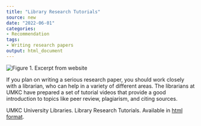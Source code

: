 ```yaml
---
title: "Library Research Tutorials"
source: new
date: "2022-06-01"
categories:
- Recommendation
tags:
- Writing research papers
output: html_document
---
```


![Figure 1. Excerpt from website](http://www.pmean.com/new-images/22/library-research-tutorials-01.png)

<div class="notes">

If you plan on writing a serious research paper, you should work closely with a librarian, who can help in a variety of different areas. The librarians at UMKC have prepared a set of tutorial videos that provide a good introduction to topics like peer review, plagiarism, and citing sources.

UMKC University Libraries. Library Research Tutorials. Available in [html format][umkc1].

[umkc1]: https://libguides.library.umkc.edu/tutorials
[hen2]: https://www.ncbi.nlm.nih.gov/pmc/articles/PMC6635912/pdf/nihms-1031312.pdf

</div>
